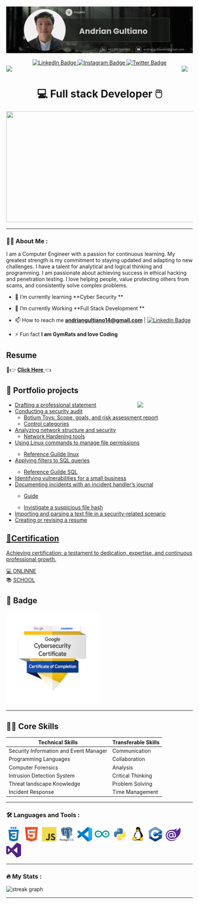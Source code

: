 
<div id="header" align="center">
  
  <img src="./Portfolio Documents/images/banner.png" alt="Andrian Gultiano"></img>
  <div id="badges">
  <a href="https://www.linkedin.com/in/andrian-gultiano-48027a294">
    <img src="https://img.shields.io/badge/LinkedIn-blue?style=for-the-badge&logo=linkedin&logoColor=white" alt="LinkedIn Badge"/>
  </a>
  <a href="https://www.instagram.com/mujakz/">
    <img src="https://img.shields.io/badge/Instagram-red?style=for-the-badge&logo=instagram&logoColor=white" alt="Instagram Badge"/>
  </a>
  <a href="https://www.facebook.com/mujakz/">
    <img src="https://img.shields.io/badge/Facebook-blue?style=for-the-badge&logo=Facebook&logoColor=white" alt="Twitter Badge"/>
  </a>
</div>
<img align="left" src="https://media.giphy.com/media/hvRJCLFzcasrR4ia7z/giphy.gif" width="30px"/>
<img align="right" src="https://media.giphy.com/media/hvRJCLFzcasrR4ia7z/giphy.gif" width="30px"/>



<img src="https://komarev.com/ghpvc/?username=mujakzs&style=flat-square&color=blue" alt=""/>



<h1>
 💻 Full stack Developer 🖱️
</h1>

<div align="center">
  <img src="https://media.tenor.com/rePDfDWO3XoAAAAd/hacking.gif" width="600" height="300"/>
</div>

</div>

---

### :man_technologist: About Me :
I am a Computer Engineer with a passion for continuous learning. My greatest strength is my commitment to staying updated and adapting to new challenges.
I have a talent for analytical and logical thinking and programming. I am passionate about achieving success in ethical hacking and penetration testing. 
I love helping people, value protecting others from scams, and consistently solve complex problems.

- 🌱 I’m currently learning **Cyber Security **
- 🌱 I’m currently Working **Full Stack Development **

- 📫 How to reach me **andriangultiano14@gmail.com** | [![Linkedin Badge](https://img.shields.io/badge/-Gmail-orange?style=flat&logo=Gmail&logoColor=white)](https://mail.google.com/mail/u/0/#inbox?compose=new)

- ⚡ Fun fact **I am GymRats and love Coding**

## Resume
📝👉 <a href="hhttps://drive.google.com/file/d/1RMZBEerkbWp-xc_dZ13etVkYCUvnzzsq/view?usp=sharing">
 <b>Click Here</b> </a>👈
 

## 📁 Portfolio projects

<img align="right" src="https://th.bing.com/th/id/R.5529dca9b2b8d7de9f25e5694fcffe6e?rik=Bs06Gyx02u8Xag&riu=http%3a%2f%2f38.media.tumblr.com%2fa4b2397e42b82acc430dae0c71f2b74c%2ftumblr_n6clpfH9Xo1s96b9jo1_500.gif&ehk=cJmHZGQloTjV4MAmG9QlEFovqXjUk7J0ybisEOULRSU%3d&risl=&pid=ImgRaw&r=0" width="150px"/>

<ul>
  <li> 
    <a href="https://drive.google.com/file/d/1ty5wzlfUwj3awEbh1jtuixJR2P4n681d/view?usp=sharing"> Drafting a professional statement</a> 
  </li>
  <li> 
    <a href="https://docs.google.com/document/d/1ZSQVgG-XAbbEtSEy11EsIkSgv90m_0lFio3xYutMp9k/edit?usp=sharing"> Conducting a security audit</a> 
    <ul>
      <li> <a href="https://docs.google.com/document/d/1IqSbFMlM7GmkOzdBHF1pG7a0jj09K7AXK1gcoyetAio/edit?usp=sharing"> Botium Toys: Scope, goals, and risk assessment report</a></li>
      <li>
        <a href="https://docs.google.com/document/d/1KM0ejDbOWln5wg86kguGcVycywEHxrDxTq0cB0kYIu8/edit?usp=sharing&resourcekey=0-8xzUY0izSI5ezqT6v535jA"> Control categories</a>
      </li>
    </ul>
    
  </li>
  <li> <a href="https://docs.google.com/document/d/1SHwtjkq5V5sbB3WximuDtpTDyenIdFvNLBjVT6ImEdU/edit?usp=sharing&resourcekey=0-Vz2Z1TLwWY8p1PqKMJ7rmA" > Analyzing network structure and security</a>  
    <ul>
      <li><a href="https://docs.google.com/spreadsheets/d/1mNmz9gWPOoswOo-3HXzb61YfEVXFstp-yPtiTDrsNsc/edit?usp=sharing">Network Hardening tools</a></li>
    </ul>
  </li>
  <li>
     <a href="https://docs.google.com/document/d/1ZCa-mhSAQ7b7PeT0PY3cscHOsVPJ7NFchZoazfqgb3w/edit?usp=sharing&resourcekey=0-63M4gG9QNOS2A8NDJ92i0w"> Using Linux commands to manage file permissions</a>
  </li>

  <ul>
    <li>
      <a href="https://docs.google.com/document/d/1AWhTKTIN4w6x4qiE7lkWkL8ctN1Bmz2Cch7OeciufSI/edit?usp=sharing">Reference Guilde linux</a>
    </li>
    
  </ul>
  
  <li> <a href="https://drive.google.com/drive/folders/1ndiWMALGHVF9u6rsFG_h3wAhINcV96i-?usp=sharing"> Applying filters to SQL queries </a></li>
  <ul>
    <li>
      <a href="https://drive.google.com/file/d/173EnTB9q64YOfRlkm8MzgU5wk3qrCOJc/view?usp=sharing">Reference Guilde SQL</a>
    </li>
    
  </ul>
  <li> <a href="https://docs.google.com/document/d/1PQwpvv4LufcmUwCrvYlq-ThxWtElHtlB/edit?usp=drive_link&ouid=103751730887067016758&rtpof=true&sd=true" >Identifying vulnerabilities for a small business </a> </li>
  
  <li> <a href="https://docs.google.com/document/d/1e0ygihXlHZxkj1dLyeGXo9iubkOUMN4rKq3pJdpL95w/edit?usp=sharing&resourcekey=0-rbOeG4Q7ijLO-b-dMDjc7w" >Documenting incidents with an incident handler’s journal</a> </li>
  <ul>
    <li>
      <a href="https://docs.google.com/document/d/1CyU_du4dnWZI_cpEXgetfpixuIKoDc_k/edit?usp=sharing&ouid=103751730887067016758&rtpof=true&sd=true">Guide</a>
    </li>
  </ul>

  <ul>
    <li>
      <a href="https://docs.google.com/presentation/d/15A47OuQC-av92bQQRVhlmCEgrJa1Dn1CAoht6FB2-50/edit?usp=sharing">Invistigate a suspicious file hash</a>
    </li>
  </ul>
  
  <li> <a href="https://docs.google.com/document/d/1Jp8ROrkqCAbRBY7pO7k9QvUF9cfaDMyKgUD7AFFvWwk/edit?usp=sharing&resourcekey=0-Fx5XsJoR-dtF6tLUcumIoA">Importing and parsing a text file in a security-related scenario </li>
  <li> Creating or revising a resume </li>
</ul>


## 🥉Certification 

<p>Achieving certification: a testament to dedication, expertise, and continuous professional growth.</p>

 💻 <a href="https://drive.google.com/drive/folders/1oawB5mYCEaFsvUuMdtH6ANQmIrBSK6EC?usp=sharing">  ONLINNE</a>  
 📚 <a href="https://drive.google.com/drive/folders/1_g0Ve-011c7Hypw8q7rBdcexO9aGfRLP?usp=sharing">  SCHOOL</a>

## 🥈 Badge

<img src="Education/Online/cyberSECURITY/google-cybersecurity-certificate.png" height=250 width=250></img>

---
## 👨‍💼 Core Skills


 <div>
   
   | Technical Skills                                       | Transferable Skills         |
|-----------------------------------------------|----------------------------|
| Security Information and Event Manager          | Communication|
| Programming Languages | Collaboration|
| Computer Forensics         | Analysis|
| Intrusion Detection System     | Critical Thinking|
| Threat landscape Knowledge             | Problem Solving|
| Incident Response | Time Management|

 </div>

---


### :hammer_and_wrench: Languages and Tools :


<div>
 
  <img src="https://github.com/devicons/devicon/blob/master/icons/css3/css3-plain-wordmark.svg"  title="CSS3" alt="CSS" width="40" height="40"/>&nbsp;
  <img src="https://github.com/devicons/devicon/blob/master/icons/html5/html5-original.svg" title="HTML5" alt="HTML" width="40" height="40"/>&nbsp;
  <img src="https://github.com/devicons/devicon/blob/master/icons/javascript/javascript-original.svg" title="JavaScript" alt="JavaScript" width="40" height="40"/>&nbsp;
  <img src="https://github.com/devicons/devicon/blob/master/icons/postgresql/postgresql-original-wordmark.svg" title="JavaScript" alt="JavaScript" width="40" height="40"/>&nbsp;
  <img src="https://github.com/devicons/devicon/blob/master/icons/vscode/vscode-original.svg" title="JavaScript" alt="JavaScript" width="40" height="40"/>&nbsp;
  <img src="https://github.com/devicons/devicon/blob/master/icons/arduino/arduino-original.svg" title="JavaScript" alt="JavaScript" width="40" height="40"/>&nbsp;
  <img src="https://github.com/devicons/devicon/blob/master/icons/python/python-original.svg" title="JavaScript" alt="JavaScript" width="40" height="40"/>&nbsp;
  <img src="https://github.com/devicons/devicon/blob/master/icons/linux/linux-original.svg" title="JavaScript" alt="JavaScript" width="40" height="40"/>&nbsp;
  <img src="https://raw.githubusercontent.com/devicons/devicon/master/icons/cplusplus/cplusplus-original.svg" title="JavaScript" alt="JavaScript" width="40" height="40"/>&nbsp;
 <img src="https://github.com/devicons/devicon/blob/master/icons/blazor/blazor-original.svg" title="JavaScript" alt="JavaScript" width="40" height="40"/>&nbsp;
 <img src="https://github.com/devicons/devicon/blob/master/icons/visualstudio/visualstudio-plain.svg" title="JavaScript" alt="JavaScript" width="40" height="40"/>&nbsp;


 ---

### :fire: My Stats :
  
<!-- [![GitHub Streak](https://streak-stats.demolab.com/?user=mujakzs&theme=dark)](https://git.io/streak-stats) -->

<!-- [![Top Langs](https://github-readme-stats.vercel.app/api/top-langs/?username=mujakzs&layout=compact&theme=vision-friendly-dark)](https://github.com/anuraghazra/github-readme-stats) -->


<img src="https://streak-stats.demolab.com?user=mujakzs&locale=en&mode=daily&theme=react&hide_border=true&border_radius=10&order=3" height="250" alt="streak graph"  />

---



<!-- <img src="https://i.pinimg.com/originals/dd/93/fc/dd93fc39de0f3ee0bcbb5e060c0baa7d.jpg" width="300" height="300"/> -->
